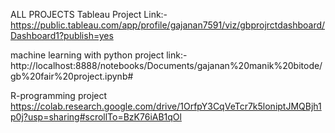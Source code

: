 ALL PROJECTS
Tableau Project Link:-https://public.tableau.com/app/profile/gajanan7591/viz/gbprojrctdashboard/Dashboard1?publish=yes

machine learning with python project
link:-http://localhost:8888/notebooks/Documents/gajanan%20manik%20bitode/gb%20fair%20project.ipynb#

R-programming project
https://colab.research.google.com/drive/1OrfpY3CqVeTcr7k5loniptJMQBjh1p0j?usp=sharing#scrollTo=BzK76iAB1qOl

